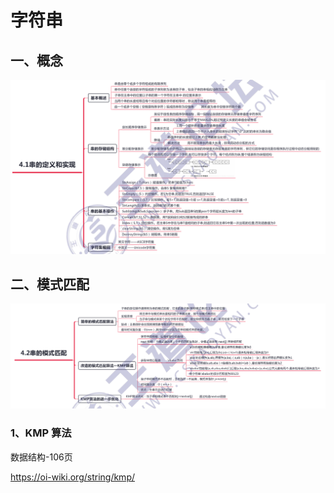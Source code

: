 # 字符串

## 一、概念

![4-1](./doc/4-1.png)

## 二、模式匹配

![4-2](./doc/4-2.png)

### 1、KMP 算法

数据结构-106页

https://oi-wiki.org/string/kmp/